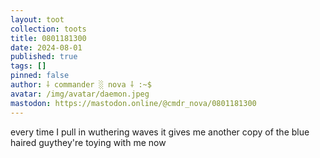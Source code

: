```yaml
---
layout: toot
collection: toots
title: 0801181300
date: 2024-08-01
published: true
tags: []
pinned: false
author: ⸸ commander ░ nova ⸸ :~$
avatar: /img/avatar/daemon.jpeg
mastodon: https://mastodon.online/@cmdr_nova/0801181300
---
```


every time I pull in wuthering waves it gives me another copy of the blue haired guythey're toying with me now
